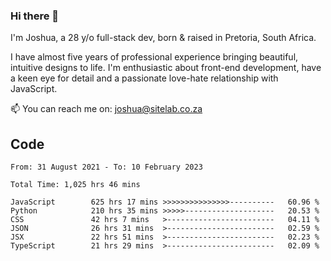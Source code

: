 ### Hi there 👋

I'm Joshua, a 28 y/o full-stack dev, born & raised in Pretoria, South Africa. 

I have almost five years of professional experience bringing beautiful, intuitive designs to life. I'm enthusiastic about front-end development, have a keen eye for detail and a passionate love-hate relationship with JavaScript.

📫 You can reach me on: joshua@sitelab.co.za

## **Code**

<!--START_SECTION:waka-->

```text
From: 31 August 2021 - To: 10 February 2023

Total Time: 1,025 hrs 46 mins

JavaScript        625 hrs 17 mins >>>>>>>>>>>>>>>----------   60.96 %
Python            210 hrs 35 mins >>>>>--------------------   20.53 %
CSS               42 hrs 7 mins   >------------------------   04.11 %
JSON              26 hrs 31 mins  >------------------------   02.59 %
JSX               22 hrs 51 mins  >------------------------   02.23 %
TypeScript        21 hrs 29 mins  >------------------------   02.09 %
```

<!--END_SECTION:waka-->
